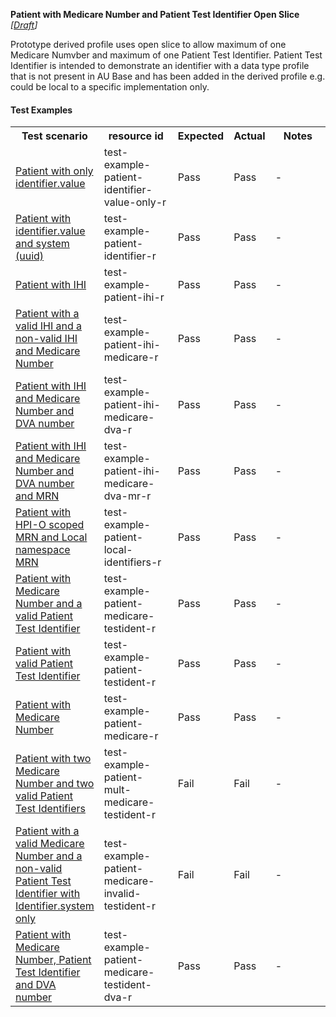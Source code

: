 **Patient with Medicare Number and Patient Test Identifier Open Slice** *[[Draft](http://hl7.org/fhir/r4/valueset-publication-status.html)]*

Prototype derived profile uses open slice to allow maximum of one Medicare Numvber and maximum of one Patient Test Identifier. Patient Test Identifier is intended to demonstrate an identifier with a data type profile that is not present in AU Base and has been added in the derived profile e.g. could be local to a specific implementation only.

#### Test Examples

<table class="list" style="width:100%">
    <colgroup>
       <col span="1" style="width: 19%;"/>
       <col span="1" style="width: 25%;"/>
       <col span="1" style="width: 10%;"/>
       <col span="1" style="width: 10%;"/>
       <col span="1" style="width: 20%;"/>
    </colgroup>
	<tbody>
      <tr>
        <th>Test scenario</th>
        <th>resource id</th>
        <th>Expected</th>
        <th>Actual</th>
		<th>Notes</th>
      </tr>
      <tr>
        <td><a href="Patient-test-example-patient-identifier-value-only-r.html">Patient with only identifier.value</a></td>
        <td>test-example-patient-identifier-value-only-r</td>
        <td>Pass</td>
        <td>Pass</td>
        <td>-</td>
      </tr>
      <tr>
        <td><a href="Patient-test-example-patient-identifier-r.html">Patient with identifier.value and system (uuid)</a></td>
        <td>test-example-patient-identifier-r</td>
        <td>Pass</td>
        <td>Pass</td>
        <td>-</td>
      </tr>
      <tr>
        <td><a href="Patient-test-example-patient-ihi-r.html">Patient with IHI</a></td>
        <td>test-example-patient-ihi-r</td>
        <td>Pass</td>
        <td>Pass</td>
        <td>-</td>
      </tr>
      <tr>
        <td><a href="Patient-test-example-patient-ihi-medicare-r.html">Patient with a valid IHI and a non-valid IHI and Medicare Number</a></td>
        <td>test-example-patient-ihi-medicare-r</td>
        <td>Pass</td>
        <td>Pass</td>
        <td>-</td>
      </tr>
      <tr>
        <td><a href="Patient-test-example-patient-ihi-medicare-dva-r.html">Patient with IHI and Medicare Number and DVA number</a></td>
        <td>test-example-patient-ihi-medicare-dva-r</td>
        <td>Pass</td>
        <td>Pass</td>
        <td>-</td>
      </tr>
      <tr>
        <td><a href="Patient-test-example-patient-ihi-medicare-dva-mr-r.html">Patient with IHI and Medicare Number and DVA number and MRN</a></td>
        <td>test-example-patient-ihi-medicare-dva-mr-r</td>
        <td>Pass</td>
        <td>Pass</td>
        <td>-</td>
      </tr>
      <tr>
        <td><a href="Patient-test-example-patient-local-identifiers-r.html">Patient with HPI-O scoped MRN and Local namespace MRN</a></td>
        <td>test-example-patient-local-identifiers-r</td>
        <td>Pass</td>
        <td>Pass</td>
        <td>-</td>
      </tr>
      <tr>
        <td><a href="Patient-test-example-patient-medicare-testident-r.html">Patient with Medicare Number and a valid Patient Test Identifier</a></td>
        <td>test-example-patient-medicare-testident-r</td>
        <td>Pass</td>
        <td>Pass</td>
        <td>-</td>
      </tr>
      <tr>
        <td><a href="Patient-test-example-patient-testident-r.html">Patient with valid Patient Test Identifier</a></td>
        <td>test-example-patient-testident-r</td>
        <td>Pass</td>
        <td>Pass</td>
        <td>-</td>
      </tr>
      <tr>
        <td><a href="Patient-test-example-patient-medicare-r.html">Patient with Medicare Number</a></td>
        <td>test-example-patient-medicare-r</td>
        <td>Pass</td>
        <td>Pass</td>
        <td>-</td>
      </tr>
      <tr>
        <td><a href="Patient-test-example-patient-mult-medicare-testident-r.html">Patient with two Medicare Number and two valid Patient Test Identifiers</a></td>
        <td>test-example-patient-mult-medicare-testident-r</td>
        <td>Fail</td>
        <td>Fail</td>
        <td>-</td>
      </tr>
      <tr>
        <td><a href="Patient-test-example-patient-medicare-invalid-testident-r.html">Patient with a valid Medicare Number and a non-valid Patient Test Identifier with Identifier.system only</a></td>
        <td>test-example-patient-medicare-invalid-testident-r</td>
        <td>Fail</td>
        <td>Fail</td>
        <td>-</td>
      </tr>
      <tr>
        <td><a href="Patient-test-example-patient-medicare-testident-dva-r.html">Patient with Medicare Number, Patient Test Identifier and DVA number</a></td>
        <td>test-example-patient-medicare-testident-dva-r</td>
        <td>Pass</td>
        <td>Pass</td>
        <td>-</td>
      </tr>
     </tbody>
</table>